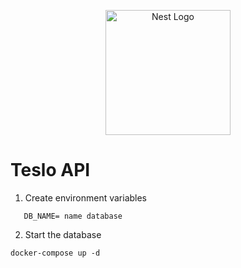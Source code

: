 <p align="center">
  <a href="http://nestjs.com/" target="blank"><img src="https://nestjs.com/img/logo-small.svg" width="200" alt="Nest Logo" /></a>
</p>

# Teslo API

1. Create environment variables

```DB_PASSWORD= password database
   DB_NAME= name database
```


2. Start the database

```docker-compose up -d```
